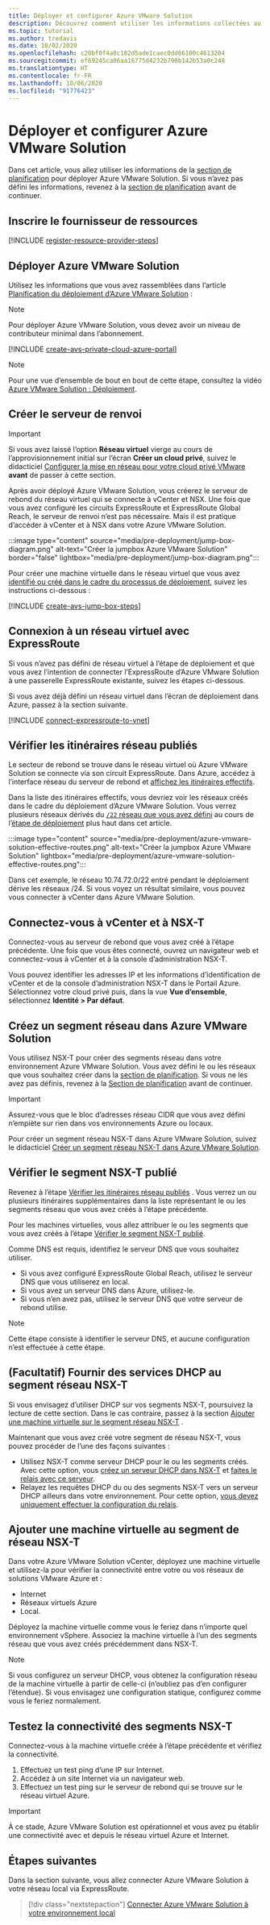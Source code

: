 ```yaml
---
title: Déployer et configurer Azure VMware Solution
description: Découvrez comment utiliser les informations collectées au cours de la phase de planification pour déployer le cloud privé de Azure VMware Solution.
ms.topic: tutorial
ms.author: tredavis
ms.date: 10/02/2020
ms.openlocfilehash: c20bf0f4a8c182d5ade1caec0dd66100c4613204
ms.sourcegitcommit: ef69245ca06aa16775d4232b790b142b53a0c248
ms.translationtype: HT
ms.contentlocale: fr-FR
ms.lasthandoff: 10/06/2020
ms.locfileid: "91776423"
---
```

# <a name="deploy-and-configure-azure-vmware-solution"></a>Déployer et configurer Azure VMware Solution

Dans cet article, vous allez utiliser les informations de la [section de planification](production-ready-deployment-steps.md) pour déployer Azure VMware Solution. Si vous n’avez pas défini les informations, revenez à la [section de planification](production-ready-deployment-steps.md) avant de continuer.

## <a name="register-the-resource-provider"></a>Inscrire le fournisseur de ressources

[!INCLUDE [register-resource-provider-steps](includes/register-resource-provider-steps.md)]


## <a name="deploy-azure-vmware-solution"></a>Déployer Azure VMware Solution

Utilisez les informations que vous avez rassemblées dans l’article [Planification du déploiement d’Azure VMware Solution](production-ready-deployment-steps.md) :

>[!NOTE]
>Pour déployer Azure VMware Solution, vous devez avoir un niveau de contributeur minimal dans l’abonnement.

[!INCLUDE [create-avs-private-cloud-azure-portal](includes/create-private-cloud-azure-portal-steps.md)]

>[!NOTE]
>Pour une vue d’ensemble de bout en bout de cette étape, consultez la vidéo [Azure VMware Solution : Déploiement](https://www.youtube.com/embed/1JLB3L2WDWI). 

## <a name="create-the-jump-box"></a>Créer le serveur de renvoi

>[!IMPORTANT]
>Si vous avez laissé l’option **Réseau virtuel** vierge au cours de l’approvisionnement initial sur l’écran **Créer un cloud privé**, suivez le didacticiel [Configurer la mise en réseau pour votre cloud privé VMware ](tutorial-configure-networking.md)**avant** de passer à cette section.  

Après avoir déployé Azure VMware Solution, vous créerez le serveur de rebond du réseau virtuel qui se connecte à vCenter et NSX. Une fois que vous avez configuré les circuits ExpressRoute et ExpressRoute Global Reach, le serveur de renvoi n’est pas nécessaire.  Mais il est pratique d’accéder à vCenter et à NSX dans votre Azure VMware Solution.  

:::image type="content" source="media/pre-deployment/jump-box-diagram.png" alt-text="Créer la jumpbox Azure VMware Solution" border="false" lightbox="media/pre-deployment/jump-box-diagram.png":::

Pour créer une machine virtuelle dans le réseau virtuel que vous avez [identifié ou créé dans le cadre du processus de déploiement](production-ready-deployment-steps.md#azure-virtual-network-to-attach-azure-vmware-solution), suivez les instructions ci-dessous : 

[!INCLUDE [create-avs-jump-box-steps](includes/create-jump-box-steps.md)]

## <a name="connect-to-a-virtual-network-with-expressroute"></a>Connexion à un réseau virtuel avec ExpressRoute

Si vous n’avez pas défini de réseau virtuel à l’étape de déploiement et que vous avez l’intention de connecter l’ExpressRoute d’Azure VMware Solution à une passerelle ExpressRoute existante, suivez les étapes ci-dessous.

Si vous avez déjà défini un réseau virtuel dans l’écran de déploiement dans Azure, passez à la section suivante.

[!INCLUDE [connect-expressroute-to-vnet](includes/connect-expressroute-vnet.md)]

## <a name="verify-network-routes-advertised"></a>Vérifier les itinéraires réseau publiés

Le secteur de rebond se trouve dans le réseau virtuel où Azure VMware Solution se connecte via son circuit ExpressRoute.  Dans Azure, accédez à l’interface réseau du serveur de rebond et [affichez les itinéraires effectifs](../virtual-network/manage-route-table.md#view-effective-routes).

Dans la liste des itinéraires effectifs, vous devriez voir les réseaux créés dans le cadre du déploiement d’Azure VMware Solution. Vous verrez plusieurs réseaux dérivés du [`/22` réseau que vous avez défini](production-ready-deployment-steps.md#ip-address-segment) au cours de l’[étape de déploiement](#deploy-azure-vmware-solution) plus haut dans cet article.

:::image type="content" source="media/pre-deployment/azure-vmware-solution-effective-routes.png" alt-text="Créer la jumpbox Azure VMware Solution" lightbox="media/pre-deployment/azure-vmware-solution-effective-routes.png":::

Dans cet exemple, le réseau 10.74.72.0/22 entré pendant le déploiement dérive les réseaux /24.  Si vous voyez un résultat similaire, vous pouvez vous connecter à vCenter dans Azure VMware Solution.

## <a name="connect-and-sign-in-to-vcenter-and-nsx-t"></a>Connectez-vous à vCenter et à NSX-T

Connectez-vous au serveur de rebond que vous avez créé à l’étape précédente. Une fois que vous êtes connecté, ouvrez un navigateur web et connectez-vous à vCenter et à la console d’administration NSX-T.  

Vous pouvez identifier les adresses IP et les informations d’identification de vCenter et de la console d’administration NSX-T dans le Portail Azure.  Sélectionnez votre cloud privé puis, dans la vue **Vue d’ensemble**, sélectionnez **Identité > Par défaut**. 

## <a name="create-a-network-segment-on-azure-vmware-solution"></a>Créez un segment réseau dans Azure VMware Solution

Vous utilisez NSX-T pour créer des segments réseau dans votre environnement Azure VMware Solution.  Vous avez défini le ou les réseaux que vous souhaitez créer dans la [section de planification](production-ready-deployment-steps.md).  Si vous ne les avez pas définis, revenez à la [Section de planification](production-ready-deployment-steps.md) avant de continuer.

>[!IMPORTANT]
>Assurez-vous que le bloc d’adresses réseau CIDR que vous avez défini n’empiète sur rien dans vos environnements Azure ou locaux.  

Pour créer un segment réseau NSX-T dans Azure VMware Solution, suivez le didacticiel [Créer un segment réseau NSX-T dans Azure VMware Solution](tutorial-nsx-t-network-segment.md).

## <a name="verify-advertised-nsx-t-segment"></a>Vérifier le segment NSX-T publié

Revenez à l’étape [Vérifier les itinéraires réseau publiés](#verify-network-routes-advertised) . Vous verrez un ou plusieurs itinéraires supplémentaires dans la liste représentant le ou les segments réseau que vous avez créés à l’étape précédente.  

Pour les machines virtuelles, vous allez attribuer le ou les segments que vous avez créés à l’étape [Vérifier le segment NSX-T publié](#verify-advertised-nsx-t-segment).  

Comme DNS est requis, identifiez le serveur DNS que vous souhaitez utiliser.  

- Si vous avez configuré ExpressRoute Global Reach, utilisez le serveur DNS que vous utiliserez en local.  
- Si vous avez un serveur DNS dans Azure, utilisez-le.  
- Si vous n’en avez pas, utilisez le serveur DNS que votre serveur de rebond utilise.

>[!NOTE]
>Cette étape consiste à identifier le serveur DNS, et aucune configuration n’est effectuée à cette étape.

## <a name="optional-provide-dhcp-services-to-nsx-t-network-segment"></a>(Facultatif) Fournir des services DHCP au segment réseau NSX-T

Si vous envisagez d’utiliser DHCP sur vos segments NSX-T, poursuivez la lecture de cette section. Dans le cas contraire, passez à la section [Ajouter une machine virtuelle sur le segment réseau NSX-T](#add-a-vm-on-the-nsx-t-network-segment) .  

Maintenant que vous avez créé votre segment de réseau NSX-T, vous pouvez procéder de l’une des façons suivantes :

* Utilisez NSX-T comme serveur DHCP pour le ou les segments créés. Avec cette option, vous [créez un serveur DHCP dans NSX-T](manage-dhcp.md#create-dhcp-server) et [faites le relais avec ce serveur](manage-dhcp.md#create-dhcp-relay-service).
* Relayez les requêtes DHCP du ou des segments NSX-T vers un serveur DHCP ailleurs dans votre environnement. Pour cette option, [vous devez uniquement effectuer la configuration du relais](manage-dhcp.md#create-dhcp-relay-service).


## <a name="add-a-vm-on-the-nsx-t-network-segment"></a>Ajouter une machine virtuelle au segment de réseau NSX-T

Dans votre Azure VMware Solution vCenter, déployez une machine virtuelle et utilisez-la pour vérifier la connectivité entre votre ou vos réseaux de solutions VMware Azure et :

- Internet
- Réseaux virtuels Azure
- Local.  

Déployez la machine virtuelle comme vous le feriez dans n’importe quel environnement vSphere.  Associez la machine virtuelle à l’un des segments réseau que vous avez créés précédemment dans NSX-T.  

>[!NOTE]
>Si vous configurez un serveur DHCP, vous obtenez la configuration réseau de la machine virtuelle à partir de celle-ci (n’oubliez pas d’en configurer l’étendue).  Si vous envisagez une configuration statique, configurez comme vous le feriez normalement.

## <a name="test-the-nsx-t-segment-connectivity"></a>Testez la connectivité des segments NSX-T

Connectez-vous à la machine virtuelle créée à l’étape précédente et vérifiez la connectivité.

1. Effectuez un test ping d’une IP sur Internet.
2. Accédez à un site Internet via un navigateur web.
3. Effectuez un test ping sur le serveur de rebond qui se trouve sur le réseau virtuel Azure.

>[!IMPORTANT]
>À ce stade, Azure VMware Solution est opérationnel et vous avez pu établir une connectivité avec et depuis le réseau virtuel Azure et Internet.

## <a name="next-steps"></a>Étapes suivantes

Dans la section suivante, vous allez connecter Azure VMware Solution à votre réseau local via ExpressRoute.
> [!div class="nextstepaction"]
> [Connecter Azure VMware Solution à votre environnement local](azure-vmware-solution-on-premises.md)
